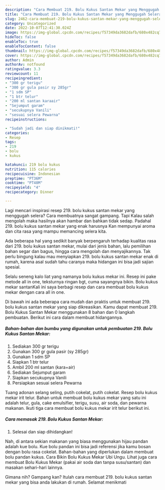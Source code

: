 ```yaml
---
description: "Cara Membuat 219. Bolu Kukus Santan Mekar yang Menggugah Selera, Buat Buka Puasa Enak Banget"
title: "Cara Membuat 219. Bolu Kukus Santan Mekar yang Menggugah Selera, Buat Buka Puasa Enak Banget"
slug: 2462-cara-membuat-219-bolu-kukus-santan-mekar-yang-menggugah-selera-buat-buka-puasa-enak-banget
category: Uncategorized
date: 2022-10-07T12:41:30.024Z
image: https://img-global.cpcdn.com/recipes/f57349da3682dafb/680x482cq70/219-bolu-kukus-santan-mekar-foto-resep-utama.jpg
hideToc: false
enableToc: true
enableTocContent: false
thumbnail: https://img-global.cpcdn.com/recipes/f57349da3682dafb/680x482cq70/219-bolu-kukus-santan-mekar-foto-resep-utama.jpg
cover: https://img-global.cpcdn.com/recipes/f57349da3682dafb/680x482cq70/219-bolu-kukus-santan-mekar-foto-resep-utama.jpg
author: Admin
authorAv: notfound
ratingvalue: 3.3
reviewcount: 11
recipeingredient:
- "300 gr terigu"
- "300 gr gula pasir sy 285gr"
- "1 sdm SP"
- "1 btr telur"
- "200 ml santan karaair"
- "Sejumput garam"
- "secukupnya Vanili"
- "sesuai selera Pewarna"
recipeinstructions:

- "Sudah jadi dan siap dinikmati!"
categories:
- Resep
tags:
- 219
- bolu
- kukus

katakunci: 219 bolu kukus 
nutrition: 115 calories
recipecuisine: Indonesian
preptime: "PT36M"
cooktime: "PT40M"
recipeyield: "4"
recipecategory: Dinner

---
```



Lagi mencari inspirasi resep 219. bolu kukus santan mekar yang menggugah selera? Cara membuatnya sangat gampang. Tapi Kalau salah mengolah maka hasilnya akan hambar dan bahkan tidak sedap. Padahal 219. bolu kukus santan mekar yang enak harusnya Kan mempunyai aroma dan cita rasa yang mampu memancing selera kita.


Ada beberapa hal yang sedikit banyak berpengaruh terhadap kualitas rasa dari 219. bolu kukus santan mekar, mulai dari jenis bahan, lalu pemilihan bahan segar dan bagus, hingga cara mengolah dan menyajikannya. Tak perlu bingung kalau mau menyiapkan 219. bolu kukus santan mekar enak di rumah, karena asal sudah tahu caranya maka hidangan ini bisa jadi sajian spesial.

Selalu seneng kalo liat yang namanya bolu kukus mekar ini. Resep ini pake metode all in one, teksturnya ringan bgt, cuma sayangnya bikin. Bolu kukus mekar santanKali ini saya berbagi resep dan cara membuat bolu kukus mekar dengan cara all in one.


Di bawah ini ada beberapa cara mudah dan praktis untuk membuat 219. bolu kukus santan mekar yang siap dikreasikan. Kamu dapat membuat 219. Bolu Kukus Santan Mekar menggunakan 8 bahan dan 0 langkah pembuatan. Berikut ini cara dalam membuat hidangannya.

<!--inarticleads1-->

##### Bahan-bahan dan bumbu yang digunakan untuk pembuatan 219. Bolu Kukus Santan Mekar:

1. Sediakan 300 gr terigu
1. Gunakan 300 gr gula pasir (sy 285gr)
1. Gunakan 1 sdm SP
1. Siapkan 1 btr telur
1. Ambil 200 ml santan (kara+air)
1. Sediakan Sejumput garam
1. Siapkan secukupnya Vanili
1. Persiapkan sesuai selera Pewarna


Tuang adonan selang seling, putih cokelat, putih cokelat. Resep bolu kukus mekar irit telur. Bahan untuk membuat bolu kukus mekar yang satu ini adalah telur, gula, cake emulsifier, terigu, susu, air soda, dan pewarna makanan. Ikuti tiga cara membuat bolu kukus mekar irit telur berikut ini. 

<!--inarticleads2-->

##### Cara memasak 219. Bolu Kukus Santan Mekar:


1. Selesai dan siap dihidangkan!

Nah, di antara sekian makanan yang biasa menggunakan hijau pandan adalah kue bolu. Kue bolu pandan ini bisa jadi referensi jika kamu bosan dengan bolu rasa cokelat. Bahan-bahan yang diperlukan dalam membuat bolu pandan kukus. Cara Bikin Bolu Kukus Mekar Ubi Ungu. Lihat juga cara membuat Bolu Kukus Mekar (pakai air soda dan tanpa susu/santan) dan masakan sehari-hari lainnya. 

Gimana nih? Gampang kan? Itulah cara membuat 219. bolu kukus santan mekar yang bisa anda lakukan di rumah. Selamat menikmati
